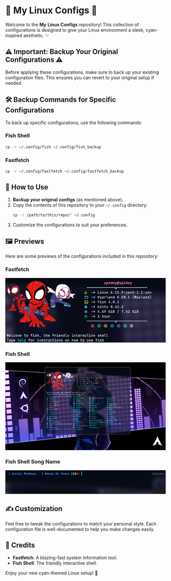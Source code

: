 # 🌊 My Linux Configs 🌊

Welcome to the **My** **Linux Configs** repository! This collection of configurations is designed to give your Linux environment a sleek, cyan-inspired aesthetic. ✨

## ⚠️ Important: Backup Your Original Configurations ⚠️

Before applying these configurations, make sure to back up your existing configuration files. This ensures you can revert to your original setup if needed.

## 🛠️ Backup Commands for Specific Configurations

To back up specific configurations, use the following commands:

### Fish Shell

```bash
cp -r ~/.config/fish ~/.config/fish_backup
```

### Fastfetch

```bash
cp -r ~/.config/fastfetch ~/.config/fastfetch_backup
```

## 📂 How to Use

1. **Backup your original configs** (as mentioned above).
2. Copy the contents of this repository to your `~/.config` directory:
   ```bash
   cp -r /path/to/this/repo/* ~/.config
   ```
3. Customize the configurations to suit your preferences.

## 🖼️ Previews

Here are some previews of the configurations included in this repository:

### Fastfetch

![Fastfetch Preview](previews/fastfetch-preview.png)

### Fish Shell

![Fish Final Preview](previews/fish-final-preview.png)

### Fish Shell Song Name

![Fish Song Name Preview](previews/fish-song-name.png)

## ✍️ Customization

Feel free to tweak the configurations to match your personal style. Each configuration file is well-documented to help you make changes easily.

## 💙 Credits

- **Fastfetch**: A blazing-fast system information tool.
- **Fish Shell**: The friendly interactive shell.

Enjoy your new cyan-themed Linux setup! 🌟
